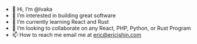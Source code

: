 - 👋 Hi, I’m @lvaka
- 👀 I’m interested in building great software
- 🌱 I’m currently learning React and Rust
- 💞️ I’m looking to collaborate on any React, PHP, Python, or Rust Program
- 📫 How to reach me email me at eric@ericjshin.com

<!---
lvaka/lvaka is a ✨ special ✨ repository because its `README.md` (this file) appears on your GitHub profile.
You can click the Preview link to take a look at your changes.
--->
